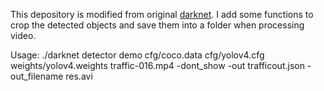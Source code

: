This depository is modified from original [darknet](https://github.com/AlexeyAB/darknet). I add some functions to crop the detected objects and save them into a folder when processing video.

Usage:
./darknet detector demo cfg/coco.data cfg/yolov4.cfg weights/yolov4.weights  traffic-016.mp4 -dont_show -out trafficout.json -out_filename res.avi
